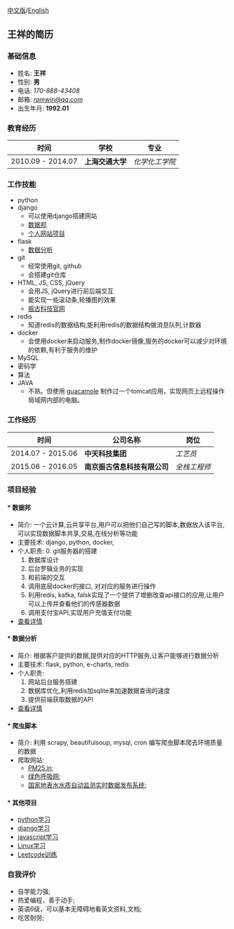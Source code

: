 [中文版](./README.md)/[English](./README_eng.md)
## 王祥的简历
###  基础信息
* 姓名: **王祥**
* 性别: **男**
* 电话: *170-888-43408*
* 邮箱: [*ramwin@qq.com*](mailto:ramwin@qq.com)
* 出生年月: **1992.01**

### 教育经历
时间 | 学校 | 专业
---------- | ----------- | -----------
2010.09 - 2014.07 | **上海交通大学** | *化学化工学院*

### 工作技能
* python
* django
    * 可以使用django搭建网站
    * [数据邦](#zettage)
    * [个人网站项目](http://github.com/ramwin/django_tutorial)
* flask
	* [数据分析](#tv)
* git
    * 经常使用git, github
    * 会搭建git仓库
* HTML, JS, CSS, jQuery
    * 会用JS, jQuery进行前后端交互
    * 能实现一些滚动条,轮播图的效果
    * [振古科技官网](http://www.zettage.com)
* redis
    * 知道redis的数据结构,能利用redis的数据结构做消息队列,计数器
* docker
    * 会使用docker来启动服务,制作docker镜像,服务的docker可以减少对环境的依赖,有利于服务的维护
* MySQL
* 密码学
* 算法
* JAVA
	* 不熟。但使用 [guacamole](http://guacamole.incubator.apache.org/) 制作过一个tomcat应用，实现网页上远程操作局域网内部的电脑。

### 工作经历

时间 | 公司名称 | 岗位
------------ | ------------- | -------------
2014.07 - 2015.06 | **中天科技集团** | *工艺员*
2015.06 - 2016.05 | **南京振古信息科技有限公司** | *全栈工程师*


### 项目经验
<div id="zettage"></div>  

#### * 数据邦
* 简介: 一个云计算,云共享平台,用户可以把他们自己写的脚本,数据放入该平台,可以实现数据脚本共享,交易,在线分析等功能
* 主要技术: django, python, docker, 
* 个人职责:
    0. git服务器的搭建
    1. 数据库设计
    2. 后台罗辑业务的实现
    3. 和前端的交互
    4. 调用底层docker的接口, 对对应的服务进行操作
    5. 利用redis, kafka, falsk实现了一个提供了增删改查api接口的应用,让用户可以上传并查看他们的传感器数据
    6. 调用支付宝API,实现用户充值支付功能
* [查看详情](./zettage/README.md)

<div id="tv"></div>

#### * 数据分析
* 简介: 根据客户提供的数据,提供对应的HTTP服务,让客户能够进行数据分析
* 主要技术: flask, python, e-charts, redis
* 个人职责:
    1. 网站后台服务搭建
    2. 数据库优化,利用redis加sqlite来加速数据查询的速度
    3. 提供前端获取数据的API
* [查看详情](./tv/README.md)

#### * 爬虫脚本
* 简介: 利用 scrapy, beautifulsoup, mysql, cron 编写爬虫脚本爬去环境质量的数据
* 爬取网站: 
    * [PM25.in](http://pm25.in/);
    * [绿色呼吸网](http://www.pm25.com);
    * [国家地表水水质自动监测实时数据发布系统](http://58.68.130.147/);

#### * 其他项目
* [python学习](https://github.com/ramwin/python_tutorial/)
* [django学习](https://github.com/ramwin/django_tutorial/)
* [javascript学习](https://github.com/ramwin/javascript_tutorial/)
* [Linux学习](https://github.com/ramwin/linux_tutorial/)
* [Leetcode训练](https://github.com/ramwin/leetcode/)  

### 自我评价
* 自学能力强;
* 热爱编程，善于动手;
* 英语6级，可以基本无障碍地看英文资料,文档;
* 吃苦耐劳;
